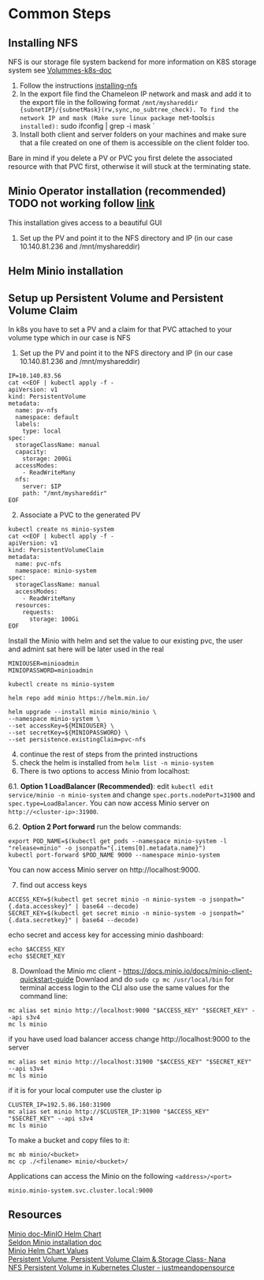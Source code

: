 # Common Steps
## Installing NFS
NFS is our storage file system backend for more information on K8S storage system see [Volummes-k8s-doc](https://kubernetes.io/docs/concepts/storage/volumes/)

1. Follow the instructions [installing-nfs](https://cloud.netapp.com/blog/azure-anf-blg-linux-nfs-server-how-to-set-up-server-and-client)
2. In the export file find the Chameleon IP network and mask and add it to the export file in the following format `/mnt/myshareddir {subnetIP}/{subnetMask}(rw,sync,no_subtree_check). To find the network IP and mask (Make sure linux package `net-tools` is installed):
`
sudo ifconfig | grep -i mask
`
3. Install both client and server folders on your machines and make sure that a file created on one of them is accessible on the client folder too.


Bare in mind if you delete a PV or PVC you first delete the associated resource with that PVC first, otherwise it will stuck at the terminating state.

## Minio Operator installation (recommended) TODO not working follow [link](https://github.com/minio/operator)
This installation gives access to a beautiful GUI
1. Set up the PV and point it to the NFS directory and IP (in our case 10.140.81.236 and /mnt/myshareddir)


## Helm Minio installation

## Setup up Persistent Volume and Persistent Volume Claim
In k8s you have to set a PV and a claim for that PVC attached to your volume type which in our case is NFS
1. Set up the PV and point it to the NFS directory and IP (in our case 10.140.81.236 and /mnt/myshareddir)
```
IP=10.140.83.56
cat <<EOF | kubectl apply -f -
apiVersion: v1
kind: PersistentVolume
metadata:
  name: pv-nfs
  namespace: default
  labels:
    type: local
spec:
  storageClassName: manual
  capacity:
    storage: 200Gi
  accessModes:
    - ReadWriteMany
  nfs:
    server: $IP
    path: "/mnt/myshareddir"
EOF
```
2. Associate a PVC to the generated PV
```
kubectl create ns minio-system
cat <<EOF | kubectl apply -f -
apiVersion: v1
kind: PersistentVolumeClaim
metadata:
  name: pvc-nfs
  namespace: minio-system
spec:
  storageClassName: manual
  accessModes:
    - ReadWriteMany
  resources:
    requests:
      storage: 100Gi
EOF
```

Install the Minio with helm and set the value to our existing pvc, the user and admint sat here will be later used in the real

```
MINIOUSER=minioadmin
MINIOPASSWORD=minioadmin

kubectl create ns minio-system

helm repo add minio https://helm.min.io/

helm upgrade --install minio minio/minio \
--namespace minio-system \
--set accessKey=${MINIOUSER} \
--set secretKey=${MINIOPASSWORD} \
--set persistence.existingClaim=pvc-nfs
```

4. continue the rest of steps from the printed instructions
5. check the helm is installed from `helm list -n minio-system`
6. There is two options to access Minio from localhost:

6.1. **Option 1 LoadBalancer (Recommended)**: edit `kubectl edit service/minio -n minio-system` and change `spec.ports.nodePort=31900` and `spec.type=LoadBalancer`. You can now access Minio server on `http://<cluster-ip>:31900`.

6.2. **Option 2 Port forward** run the below commands:

```
export POD_NAME=$(kubectl get pods --namespace minio-system -l "release=minio" -o jsonpath="{.items[0].metadata.name}")
kubectl port-forward $POD_NAME 9000 --namespace minio-system
```
You can now access Minio server on http://localhost:9000.


7. find out access keys
```
ACCESS_KEY=$(kubectl get secret minio -n minio-system -o jsonpath="{.data.accesskey}" | base64 --decode)
SECRET_KEY=$(kubectl get secret minio -n minio-system -o jsonpath="{.data.secretkey}" | base64 --decode)
```
echo secret and access key for accessing minio dashboard:
```
echo $ACCESS_KEY
echo $SECRET_KEY
```

8. Download the Minio mc client - https://docs.minio.io/docs/minio-client-quickstart-guide Downlaod and do `sudo cp mc /usr/local/bin` for terminal access login to the CLI
also use the same values for the command line:
```
mc alias set minio http://localhost:9000 "$ACCESS_KEY" "$SECRET_KEY" --api s3v4
mc ls minio
```
if you have used load balancer access change http://localhost:9000 to the server
```
mc alias set minio http://localhost:31900 "$ACCESS_KEY" "$SECRET_KEY" --api s3v4
mc ls minio
```
if it is for your local computer use the cluster ip
```
CLUSTER_IP=192.5.86.160:31900
mc alias set minio http://$CLUSTER_IP:31900 "$ACCESS_KEY" "$SECRET_KEY" --api s3v4
mc ls minio
```
To make a bucket and copy files to it:

```
mc mb minio/<bucket>
mc cp ./<filename> minio/<bucket>/
```

Applications can access the Minio on the following `<address>/<port>`
```
minio.minio-system.svc.cluster.local:9000
```

## Resources
[Minio doc-MinIO Helm Chart](https://github.com/minio/minio/tree/master/helm/minio) \
[Seldon Minio installation doc](https://deploy.seldon.io/en/v1.2/contents/getting-started/production-installation/minio.html) \
[Minio Helm Chart Values](https://github.com/minio/minio/blob/master/helm/minio/values.yaml) \
[Persistent Volume, Persistent Volume Claim & Storage Class- Nana](https://youtu.be/0swOh5C3OVM) \
[NFS Persistent Volume in Kubernetes Cluster - justmeandopensource](https://youtu.be/to14wmNmRCI)
